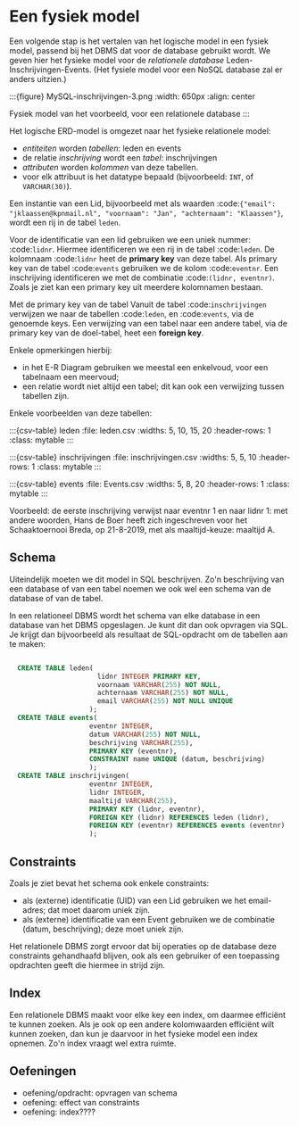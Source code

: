 # Een fysiek model

Een volgende stap is het vertalen van het logische model in een fysiek model, passend bij het DBMS dat voor de database gebruikt wordt.
We geven hier het fysieke model voor de *relationele database* Leden-Inschrijvingen-Events.
(Het fysiele model voor een NoSQL database zal er anders uitzien.)

:::{figure} MySQL-inschrijvingen-3.png
:width: 650px
:align: center

Fysiek model van het voorbeeld, voor een relationele database
:::

Het logische ERD-model is omgezet naar het fysieke relationele model:

* *entiteiten* worden *tabellen*: leden en events
* de relatie *inschrijving* wordt een *tabel*: inschrijvingen
* *attributen* worden *kolommen* van deze tabellen.
* voor elk attribuut is het datatype bepaald (bijvoorbeeld: ``INT``, of ``VARCHAR(30)``).

Een instantie van een Lid, bijvoorbeeld met als waarden :code:`{"email": "jklaassen@kpnmail.nl", "voornaam": "Jan", "achternaam": "Klaassen"}`, wordt een rij in de tabel ``leden``.

Voor de identificatie van een lid gebruiken we een uniek nummer: :code:`lidnr`.
Hiermee identificeren we een rij in de tabel :code:`leden`.
De kolomnaam :code:`lidnr` heet de **primary key** van deze tabel.
Als primary key van de tabel :code:`events` gebruiken we de kolom :code:`eventnr`.
Een inschrijving identificeren we met de combinatie :code:`(lidnr, eventnr)`.
Zoals je ziet kan een primary key uit meerdere kolomnamen bestaan.

Met de primary key van de tabel
Vanuit de tabel :code:`inschrijvingen` verwijzen we naar de tabellen :code:`leden`,
en :code:`events`, via de genoemde keys.
Een verwijzing van een tabel naar een andere tabel, via de primary key van de doel-tabel,
heet een **foreign key**.

Enkele opmerkingen hierbij:

* in het E-R Diagram gebruiken we meestal een enkelvoud, voor een tabelnaam een meervoud;
* een relatie wordt niet altijd een tabel; dit kan ook een verwijzing tussen tabellen zijn.

Enkele voorbeelden van deze tabellen:

:::{csv-table} leden
:file: leden.csv
:widths: 5, 10, 15, 20
:header-rows: 1
:class: mytable
:::

:::{csv-table} inschrijvingen
:file: inschrijvingen.csv
:widths: 5, 5, 10
:header-rows: 1
:class: mytable
:::


:::{csv-table} events
:file: Events.csv
:widths: 5, 8, 20
:header-rows: 1
:class: mytable
:::

Voorbeeld: de eerste inschrijving verwijst naar eventnr 1 en naar lidnr 1:
met andere woorden, Hans de Boer heeft zich ingeschreven voor het Schaaktoernooi Breda,
op 21-8-2019, met als maaltijd-keuze: maaltijd A.

## Schema

Uiteindelijk moeten we dit model in SQL beschrijven.
Zo'n beschrijving van een database of van een tabel noemen we ook wel een schema van de database of van de tabel.

In een relationeel DBMS wordt het schema van elke database in een database van het DBMS opgeslagen.
Je kunt dit dan ook opvragen via SQL.
Je krijgt dan bijvoorbeeld als resultaat de SQL-opdracht om de tabellen aan te maken:

```sql

  CREATE TABLE leden(
                      lidnr INTEGER PRIMARY KEY,
                      voornaam VARCHAR(255) NOT NULL,
                      achternaam VARCHAR(255) NOT NULL,
                      email VARCHAR(255) NOT NULL UNIQUE
                    );
  CREATE TABLE events(
                    eventnr INTEGER,
                    datum VARCHAR(255) NOT NULL,
                    beschrijving VARCHAR(255),
                    PRIMARY KEY (eventnr),
                    CONSTRAINT name UNIQUE (datum, beschrijving)
                    );
  CREATE TABLE inschrijvingen(
                    eventnr INTEGER,
                    lidnr INTEGER,
                    maaltijd VARCHAR(255),
                    PRIMARY KEY (lidnr, eventnr),
                    FOREIGN KEY (lidnr) REFERENCES leden (lidnr),
                    FOREIGN KEY (eventnr) REFERENCES events (eventnr)
                    );
```

## Constraints

Zoals je ziet bevat het schema ook enkele constraints:

* als (externe) identificatie (UID) van een Lid gebruiken we het email-adres; dat moet daarom uniek zijn.
* als (externe) identificatie van een Event gebruiken we de combinatie (datum, beschrijving); deze moet uniek zijn.

Het relationele DBMS zorgt ervoor dat bij operaties op de database deze constraints gehandhaafd blijven,
ook als een gebruiker of een toepassing opdrachten geeft die hiermee in strijd zijn.

## Index

Een relationele DBMS maakt voor elke key een index, om daarmee efficiënt te kunnen zoeken.
Als je ook op een andere kolomwaarden efficiënt wilt kunnen zoeken, dan kun je daarvoor in het fysieke model een index opnemen.
Zo'n index vraagt wel extra ruimte.

## Oefeningen

* oefening/opdracht: opvragen van schema
* oefening: effect van constraints
* oefening: index????
